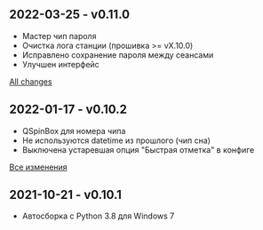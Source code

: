## 2022-03-25 - v0.11.0

- Мастер чип пароля
- Очистка лога станции (прошивка >= vX.10.0)
- Исправлено сохранение пароля между сеансами
- Улучшен интерфейс

[All changes](https://github.com/sportiduino/sportiduinopq/compare/v0.10.2...v0.11.0)

## 2022-01-17 - v0.10.2

- QSpinBox для номера чипа
- Не используются datetime из прошлого (чип сна)
- Выключена устаревшая опция "Быстрая отметка" в конфиге

[Все изменения](https://github.com/sportiduino/sportiduinopq/compare/v0.10.1...v0.10.2)

## 2021-10-21 - v0.10.1

- Автосборка с Python 3.8 для Windows 7


